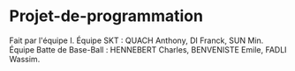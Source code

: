 # Projet-de-programmation
Fait par l'équipe I.
Équipe SKT : QUACH Anthony, DI Franck, SUN Min.
Équipe Batte de Base-Ball : HENNEBERT Charles, BENVENISTE Emile, FADLI Wassim.
